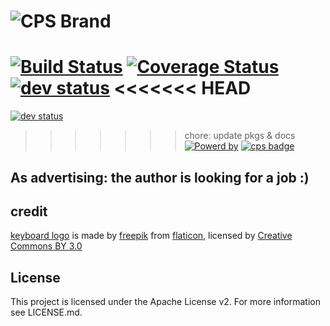 
![CPS Brand](https://github.com/mydearxym/mastani_server/blob/dev/docs/snapshots/cps_logo_md.png)
=========
[![Build Status](https://travis-ci.org/coderplanets/coderplanets_web.svg?branch=dev)](https://travis-ci.org/coderplanets/coderplanets_web)
[![Coverage Status](https://coveralls.io/repos/github/coderplanets/coderplanets_web/badge.svg?branch=dev)](https://coveralls.io/github/coderplanets/coderplanets_web?branch=dev)
[![dev status](https://david-dm.org/coderplanets/coderplanets_web.svg)](https://david-dm.org/coderplanets/coderplanets_web)
<<<<<<< HEAD
=======
[![dev status](https://david-dm.org/coderplanets/coderplanets_web/dev-status.svg)](https://david-dm.org/coderplanets/coderplanets_web?type=dev)
>>>>>>> chore: update pkgs & docs
[![Powerd by](https://badgen.now.sh/badge/mastani/powered/a871c1)](https://github.com/mastani-stack)
[![cps badge](https://badgen.net/badge/join%20community/on%20coderplanets/9cb77b)](https://github.com/coderplanets/coderplanets_server)


## As advertising: the author is looking for a job :)


## credit 

[keyboard logo](https://www.flaticon.com/free-icon/keyboard_211884#term=keyboard&page=8&position=88) is made by
[freepik](https://www.flaticon.com/authors/freepik) from
[flaticon](https://www.flaticon.com), licensed by [Creative Commons BY 3.0](http://creativecommons.org/licenses/by/3.0)

## License

This project is licensed under the Apache License v2. For more information see LICENSE.md.
